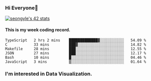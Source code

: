 ### Hi Everyone👋

[![seongyle's 42 stats](https://badge42.vercel.app/api/v2/cl260u6td000609l4p4inxynw/stats?cursusId=21&coalitionId=86)](https://github.com/JaeSeoKim/badge42)

#### This is my week coding record.

<!--START_SECTION:waka-->

```text
TypeScript   2 hrs 2 mins    █████████████▓░░░░░░░░░░░   54.09 %
C            33 mins         ███▓░░░░░░░░░░░░░░░░░░░░░   14.82 %
Makefile     28 mins         ███░░░░░░░░░░░░░░░░░░░░░░   12.55 %
JSON         27 mins         ███░░░░░░░░░░░░░░░░░░░░░░   12.17 %
Bash         10 mins         █░░░░░░░░░░░░░░░░░░░░░░░░   04.46 %
JavaScript   3 mins          ▒░░░░░░░░░░░░░░░░░░░░░░░░   01.64 %
```

<!--END_SECTION:waka-->

### I'm interested in Data Visualization.

<!--
**YeonSeong-Lee/YeonSeong-Lee** is a ✨ _special_ ✨ repository because its `README.md` (this file) appears on your GitHub profile.

Here are some ideas to get you started:

- 🔭 I’m currently working on ...
- 🌱 I’m currently learning ...
- 👯 I’m looking to collaborate on ...
- 🤔 I’m looking for help with ...
- 💬 Ask me about ...
- 📫 How to reach me: ...
- 😄 Pronouns: ...
- ⚡ Fun fact: ...
-->

